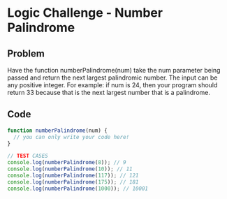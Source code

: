 # Logic Challenge - Number Palindrome

## Problem

Have the function numberPalindrome(num) take the num parameter being passed and return the next largest palindromic number. The input can be any positive integer. For example: if num is 24, then your program should return 33 because that is the next largest number that is a palindrome.

## Code

```JavaScript
function numberPalindrome(num) {
  // you can only write your code here!
}

// TEST CASES
console.log(numberPalindrome(8)); // 9
console.log(numberPalindrome(10)); // 11
console.log(numberPalindrome(117)); // 121
console.log(numberPalindrome(175)); // 181
console.log(numberPalindrome(1000)); // 10001
```
